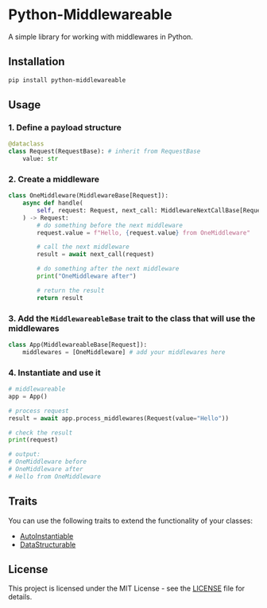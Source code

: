# Python-Middlewareable

A simple library for working with middlewares in Python.

## Installation

```bash
pip install python-middlewareable
```

## Usage

### 1. Define a payload structure

```python
@dataclass
class Request(RequestBase): # inherit from RequestBase
    value: str
```

### 2. Create a middleware

```python
class OneMiddleware(MiddlewareBase[Request]):
    async def handle(
        self, request: Request, next_call: MiddlewareNextCallBase[Request]
    ) -> Request:
        # do something before the next middleware
        request.value = f"Hello, {request.value} from OneMiddleware"

        # call the next middleware
        result = await next_call(request)

        # do something after the next middleware
        print("OneMiddleware after")

        # return the result
        return result
```

### 3. Add the `MiddlewareableBase` trait to the class that will use the middlewares

```python
class App(MiddlewareableBase[Request]):
    middlewares = [OneMiddleware] # add your middlewares here
```

### 4. Instantiate and use it

```python
# middlewareable
app = App()

# process request
result = await app.process_middlewares(Request(value="Hello"))

# check the result
print(request)

# output:
# OneMiddleware before
# OneMiddleware after
# Hello from OneMiddleware
```

## Traits

You can use the following traits to extend the functionality of your classes:

- [AutoInstantiable](src/python_middlewareable/traits/auto_instantiable)
- [DataStructurable](src/python_middlewareable/traits/data_structurable)

## License

This project is licensed under the MIT License - see the [LICENSE](LICENSE) file for details.
